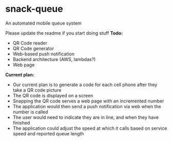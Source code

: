 # snack-queue
An automated mobile queue system

Please update the readme if you start doing stuff
**Todo:**
* QR Code reader
* QR Code generator
* Web-based push notification
* Backend architecture (AWS, lambdas?)
* Web page 

**Current plan:**
- Our current plan is to generate a code for each cell phone after they take a QR code picture
- The QR code is displayed on a screen
- Snapping the QR code serves a web page with an incremented number
- The application would then send a push notification via web when the number is called
- The user would need to indicate they are in line, and when they have finished
- The application could adjust the speed at which it calls based on service speed and reported queue length
